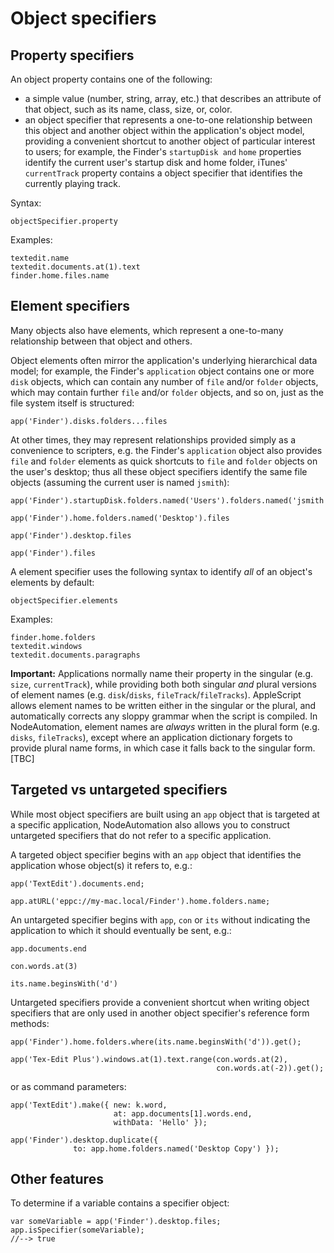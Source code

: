 # Object specifiers

## Property specifiers

An object property contains one of the following:

* a simple value (number, string, array, etc.) that describes an attribute of that object, such as its name, class, size, or, color.
* an object specifier that represents a one-to-one relationship between this object and another object within the application's object model, providing a convenient shortcut to another object of particular interest to users; for example, the Finder's `startupDisk and` `home` properties identify the current user's startup disk and home folder, iTunes' `currentTrack` property contains a object specifier that identifies the currently playing track.

Syntax:

    objectSpecifier.property


Examples:

    textedit.name
    textedit.documents.at(1).text
    finder.home.files.name


## Element specifiers

Many objects also have elements, which represent a one-to-many relationship between that object and others. 

Object elements often mirror the application's underlying hierarchical data model; for example, the Finder's `application` object contains one or more `disk` objects, which can contain any number of `file` and/or `folder` objects, which may contain further `file` and/or `folder` objects, and so on, just as the file system itself is structured:

    app('Finder').disks.folders...files


At other times, they may represent relationships provided simply as a convenience to scripters, e.g. the Finder's `application` object also provides `file` and `folder` elements as quick shortcuts to `file` and `folder` objects on the user's desktop; thus all these object specifiers identify the same file objects (assuming the current user is named `jsmith`):

    app('Finder').startupDisk.folders.named('Users').folders.named('jsmith').folders.named('Desktop').files

    app('Finder').home.folders.named('Desktop').files

    app('Finder').desktop.files

    app('Finder').files


A element specifier uses the following syntax to identify _all_ of an object's elements by default:

    objectSpecifier.elements


Examples:

    finder.home.folders
    textedit.windows
    textedit.documents.paragraphs


**Important:** Applications normally name their property in the singular (e.g. `size`, `currentTrack`), while providing both both singular _and_ plural versions of element names (e.g. `disk`/`disks`, `fileTrack`/`fileTracks`). AppleScript allows element names to be written either in the singular or the plural, and automatically corrects any sloppy grammar when the script is compiled. In NodeAutomation, element names are _always_ written in the plural form (e.g. `disks`, `fileTracks`), except where an application dictionary forgets to provide plural name forms, in which case it falls back to the singular form. [TBC]


## Targeted vs untargeted specifiers

While most object specifiers are built using an `app` object that is targeted at a specific application, NodeAutomation also allows you to construct untargeted specifiers that do not refer to a specific application. 

A targeted object specifier begins with an `app` object that identifies the application whose object(s) it refers to, e.g.:

    app('TextEdit').documents.end;

    app.atURL('eppc://my-mac.local/Finder').home.folders.name;


An untargeted specifier begins with `app`, `con` or `its` without indicating the application to which it should eventually be sent, e.g.:

    app.documents.end

    con.words.at(3)

    its.name.beginsWith('d')


Untargeted specifiers provide a convenient shortcut when writing object specifiers that are only used in another object specifier's reference form methods:

    app('Finder').home.folders.where(its.name.beginsWith('d')).get();

    app('Tex-Edit Plus').windows.at(1).text.range(con.words.at(2), 
                                                  con.words.at(-2)).get();


or as command parameters:

    app('TextEdit').make({ new: k.word,
                           at: app.documents[1].words.end, 
                           withData: 'Hello' });

    app('Finder').desktop.duplicate({ 
                  to: app.home.folders.named('Desktop Copy') });


## Other features

To determine if a variable contains a specifier object:
    
    var someVariable = app('Finder').desktop.files;
    app.isSpecifier(someVariable);
    //--> true



